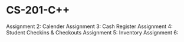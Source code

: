 # CS-201-C++
Assignment 2: Calender
Assignment 3: Cash Register
Assignment 4: Student Checkins & Checkouts 
Assignment 5: Inventory
Assignment 6: 
